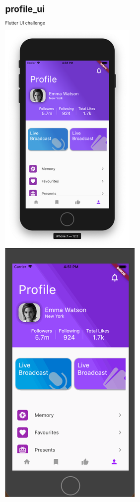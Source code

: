 # profile_ui

Flutter UI challenge


<img src="https://github.com/SonQBChau/profile_ui/blob/master/ss.png" width="400" height="700">
<img src="https://github.com/SonQBChau/profile_ui/blob/master/ss.gif" width="417" height="802">